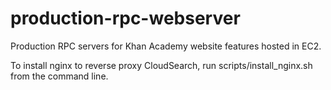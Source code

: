 production-rpc-webserver
========================

Production RPC servers for Khan Academy website features hosted in EC2.

To install nginx to reverse proxy CloudSearch, run scripts/install_nginx.sh
from the command line.
